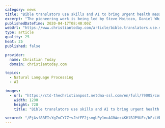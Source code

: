 ```yaml
---
category: news
title: "Bible translators use skills and AI to bring urgent health messages to marginalised language groups"
excerpt: "The pioneering work is being led by Steve Moitozo, Daniel Whitenack and Rob Hess of SIL International, a partner organisation of Wycliffe Bible Translators, with a helping hand from AI. \"Much of the world's digital media is available in only a couple of dozen languages, and translation platforms like Google Translate only support around 100 ..."
publishedDateTime: 2020-04-17T08:40:00Z
webUrl: "https://www.christiantoday.com/article/bible.translators.use.skills.and.ai.to.bring.urgent.health.messages.to.marginalised.language.groups/134708.htm"
type: article
quality: 25
heat: 25
published: false

provider:
  name: Christian Today
  domain: christiantoday.com

topics:
  - Natural Language Processing
  - AI

images:
  - url: "https://ctd-thechristianpost.netdna-ssl.com/en/full/79005/coronavirus.jpg"
    width: 1200
    height: 720
    title: "Bible translators use skills and AI to bring urgent health messages to marginalised language groups"

secured: "/PjAsf8BEIsYgZnCY7Z+vJhfFF2jsmgUPy1muAG0Aez4KHlBJP9UFc/bFzLVDjH2bb3BcappXkDKglaz/KP/dKKmZoHrqcOJC6S0xGfj7tXklQlJ1a2uqnpkdGdf3jlSItljVP6Q29EM3mCKjFxZATzzIEWGJk27pin2t07fzZegEgLxCuSK5xf3wQPP1dXHtx+iODhGG3+pEK4vAK+ETr4I3vtyAlEcIILHeR+4sdvsxE7x4DArV7Z2NB/Lj25Nnpaj0PVeYeNpdrNPYo4sjAaOYNcWkpCkQFbaWbMXdsDyHfTLCYoBmQB80OHQSHPBgnbRAPQmA4k+V+L4PpB/IfBGK+7C+qGaOtN4duNUrj0HCasz0w7qM0SmZPrrZryjtfhi9ztvIB54lzvGakpjqJNyikU/GSWBRbZVh7NrfxoY/2tMcKF4JD3F1xpLBUqXJnIZBa6b+Q+e381q/Du550GMAVUP1OFSMCb8+xKHJjw=;nwaylEiLdk6yD0YPBO1BbA=="
---
```


